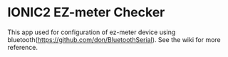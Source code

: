 # IONIC2 EZ-meter Checker
This app used for configuration of ez-meter device using bluetooth(https://github.com/don/BluetoothSerial).
See the wiki for more reference.
